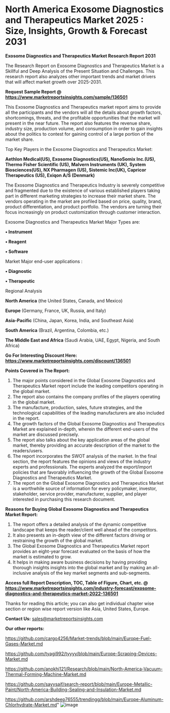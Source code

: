 # North America Exosome Diagnostics and Therapeutics Market 2025 : Size, Insights, Growth & Forecast 2031

<strong>Exosome Diagnostics and Therapeutics Market Research Report 2031</strong>

The Research Report on Exosome Diagnostics and Therapeutics Market is a Skillful and Deep Analysis of the Present Situation and Challenges. This research report also analyzes other important trends and market drivers that will affect market growth over 2025-2031.

<strong>Request Sample Report @ <a href=https://www.marketreportsinsights.com/sample/136501>https://www.marketreportsinsights.com/sample/136501</a></strong>

This Exosome Diagnostics and Therapeutics market report aims to provide all the participants and the vendors will all the details about growth factors, shortcomings, threats, and the profitable opportunities that the market will present in the near future. The report also features the revenue share, industry size, production volume, and consumption in order to gain insights about the politics to contest for gaining control of a large portion of the market share.

Top Key Players in the Exosome Diagnostics and Therapeutics Market:

<strong>Aethlon Medical(US), Exosome Diagnostics(US), NanoSomix Inc.(US), Thermo Fisher Scientific (US), Malvern Instruments (UK), System Biosciences(US), NX Pharmagen (US), Sistemic Inc(UK), Capricor Therapeutics (US), Exiqon A/S (Denmark)</strong>

The Exosome Diagnostics and Therapeutics Industry is severely competitive and fragmented due to the existence of various established players taking part in different marketing strategies to increase their market share. The vendors operating in the market are profiled based on price, quality, brand, product differentiation, and product portfolio. The vendors are turning their focus increasingly on product customization through customer interaction.

Exosome Diagnostics and Therapeutics Market Major Types are:

<strong>• Instrument

• Reagent

• Software</strong>

Market Major end-user applications :

<strong>• Diagnostic

• Therapeutic</strong>

Regional Analysis

</u><strong><b>North America</b></strong> (the United States, Canada, and Mexico)

<strong><b>Europe </b></strong>(Germany, France, UK, Russia, and Italy)

<strong><b>Asia-Pacific</b></strong> (China, Japan, Korea, India, and Southeast Asia)

<strong><b>South America</b></strong> (Brazil, Argentina, Colombia, etc.)

<strong><b>The Middle East and Africa</b></strong> (Saudi Arabia, UAE, Egypt, Nigeria, and South Africa)

<strong>Go For Interesting Discount Here: <a href=https://www.marketreportsinsights.com/discount/136501>https://www.marketreportsinsights.com/discount/136501</a></strong>

<strong>Points Covered in The Report:</strong>
<ol>
  <li>The major points considered in the Global Exosome Diagnostics and Therapeutics Market report include the leading competitors operating in the global market.</li>
  <li>The report also contains the company profiles of the players operating in the global market.</li>
  <li>The manufacture, production, sales, future strategies, and the technological capabilities of the leading manufacturers are also included in the report.</li>
  <li>The growth factors of the Global Exosome Diagnostics and Therapeutics Market are explained in-depth, wherein the different end-users of the market are discussed precisely.</li>
  <li>The report also talks about the key application areas of the global market, thereby providing an accurate description of the market to the readers/users.</li>
  <li>The report incorporates the SWOT analysis of the market. In the final section, the report features the opinions and views of the industry experts and professionals. The experts analyzed the export/import policies that are favorably influencing the growth of the Global Exosome Diagnostics and Therapeutics Market.</li>
  <li>The report on the Global Exosome Diagnostics and Therapeutics Market is a worthwhile source of information for every policymaker, investor, stakeholder, service provider, manufacturer, supplier, and player interested in purchasing this research document.</li>
</ol>
<strong>Reasons for Buying Global Exosome Diagnostics and Therapeutics Market Report:</strong>

<ol>
  <li>The report offers a detailed analysis of the dynamic competitive landscape that keeps the reader/client well ahead of the competitors.</li>
  <li>It also presents an in-depth view of the different factors driving or restraining the growth of the global market.</li>
  <li>The Global Exosome Diagnostics and Therapeutics Market report provides an eight-year forecast evaluated on the basis of how the market is estimated to grow.</li>
  <li>It helps in making aware business decisions by having providing thorough insights insights into the global market and by making an all-inclusive analysis of the key market segments and sub-segments.</li>
</ol>
<strong>Access full Report Description, TOC, Table of Figure, Chart, etc. @ <a href=https://www.marketreportsinsights.com/industry-forecast/exosome-diagnostics-and-therapeutics-market-2022-136501>https://www.marketreportsinsights.com/industry-forecast/exosome-diagnostics-and-therapeutics-market-2022-136501</a></strong>


Thanks for reading this article; you can also get individual chapter wise section or region wise report version like Asia, United States, Europe.

<strong>Contact Us:</strong>
sales@marketreportsinsights.com

<strong>Our other reports:</strong>

<a href=https://github.com/cargo4256/Market-trends/blob/main/Europe-Fuel-Gases-Market.md>https://github.com/cargo4256/Market-trends/blob/main/Europe-Fuel-Gases-Market.md</a>

<a href=https://github.com/tyagi992/tyyyy/blob/main/Europe-Scraping-Devices-Market.md>https://github.com/tyagi992/tyyyy/blob/main/Europe-Scraping-Devices-Market.md</a>

<a href=https://github.com/anokhi121/Research/blob/main/North-America-Vacuum-Thermal-Forming-Machine-Market.md>https://github.com/anokhi121/Research/blob/main/North-America-Vacuum-Thermal-Forming-Machine-Market.md</a>

<a href=https://github.com/sayysaif/search-report/blob/main/Europe-Metallic-Paint/North-America-Building-Sealing-and-Insulation-Market.md>https://github.com/sayysaif/search-report/blob/main/Europe-Metallic-Paint/North-America-Building-Sealing-and-Insulation-Market.md</a>

<a href=https://github.com/arshdeep76555/trendingg/blob/main/Europe-Aluminum-Chlorhydrate-Market.md>https://github.com/arshdeep76555/trendingg/blob/main/Europe-Aluminum-Chlorhydrate-Market.md</a>"
![image](https://github.com/user-attachments/assets/ca5d9bd5-23b3-4635-bf0b-241952a43d51)

